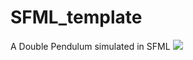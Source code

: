# SFML_template
A Double Pendulum simulated in SFML
![](https://github.com/timmy0811/Double-Pendulum/blob/main/jkghjk.PNG?raw=true)
